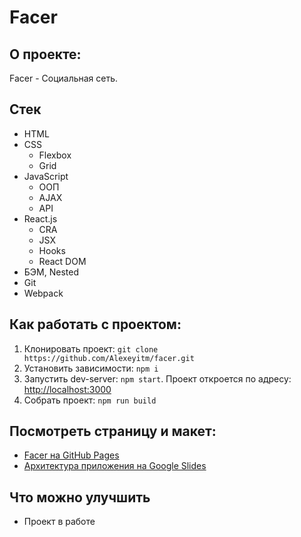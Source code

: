 # Facer

## О проекте:

Facer - Социальная сеть.

## Стек

* HTML
* CSS
    * Flexbox
    * Grid
* JavaScript
    * ООП
    * AJAX
    * API
* React.js
  * CRA
  * JSX
  * Hooks
  * React DOM
* БЭМ, Nested
* Git
* Webpack

## Как работать с проектом:

1. Клонировать проект:
   `git clone https://github.com/Alexeyitm/facer.git`
2. Установить зависимости:
   `npm i`
3. Запустить dev-server:
   `npm start`. Проект откроется по адресу: [http://localhost:3000](http://localhost:3000)
4. Собрать проект:
   `npm run build`

## Посмотреть страницу и макет:

* [Facer на GitHub Pages](https://alexeyitm.github.io/facer/)
* [Архитектура приложения на Google Slides](https://docs.google.com/presentation/d/1C1S9CoHG4WXQByYmRjfQRFmNkLCSqS4Tx8FsrzMKJ5M/edit#slide=id.p)

## Что можно улучшить

* Проект в работе